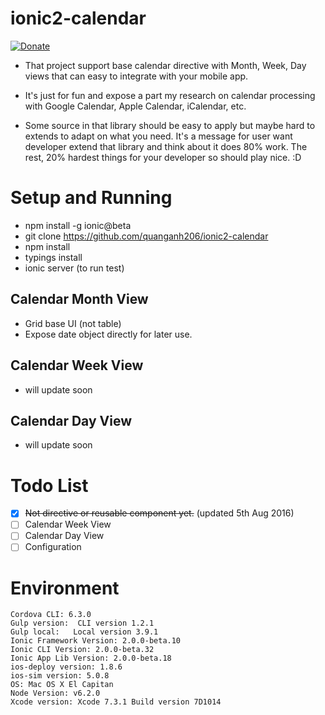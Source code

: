 # ionic2-calendar

[![Donate](https://www.paypalobjects.com/en_US/i/btn/btn_donate_LG.gif)](https://www.paypal.com/cgi-bin/webscr?cmd=_donations&business=quanganh%40aiti%2ecom%2evn&lc=VN&item_name=Ionic2%20Calendar&item_number=ionic2calendar&no_note=0&currency_code=USD&bn=PP%2dDonationsBF%3abtn_donateCC_LG%2egif%3aNonHostedGuest)

- That project support base calendar directive with Month, Week, Day views that can easy to integrate with your mobile app.

- It's just for fun and expose a part my research on calendar processing with Google Calendar, Apple Calendar, iCalendar, etc.

- Some source in that library should be easy to apply but maybe hard to extends to adapt on what you need. It's a message for user want developer extend that library and think about it does 80% work. The rest, 20% hardest things for your developer so should play nice. :D 

# Setup and Running 
- npm install -g ionic@beta
- git clone https://github.com/quanganh206/ionic2-calendar
- npm install 
- typings install
- ionic server (to run test) 

## Calendar Month View 
- Grid base UI (not table)
- Expose date object directly for later use.

## Calendar Week View
- will update soon

## Calendar Day View 
- will update soon

# Todo List
- [x] ~~Not directive or reusable component yet.~~ (updated 5th Aug 2016)
- [ ] Calendar Week View
- [ ] Calendar Day View
- [ ] Configuration 

# Environment 
```
Cordova CLI: 6.3.0
Gulp version:  CLI version 1.2.1
Gulp local:   Local version 3.9.1
Ionic Framework Version: 2.0.0-beta.10
Ionic CLI Version: 2.0.0-beta.32
Ionic App Lib Version: 2.0.0-beta.18
ios-deploy version: 1.8.6 
ios-sim version: 5.0.8 
OS: Mac OS X El Capitan
Node Version: v6.2.0
Xcode version: Xcode 7.3.1 Build version 7D1014
```
